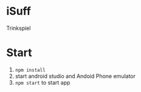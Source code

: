 # iSuff
Trinkspiel


# Start
1. `npm install`
1. start android studio and Andoid Phone emulator 
1. `npm start` to start app 